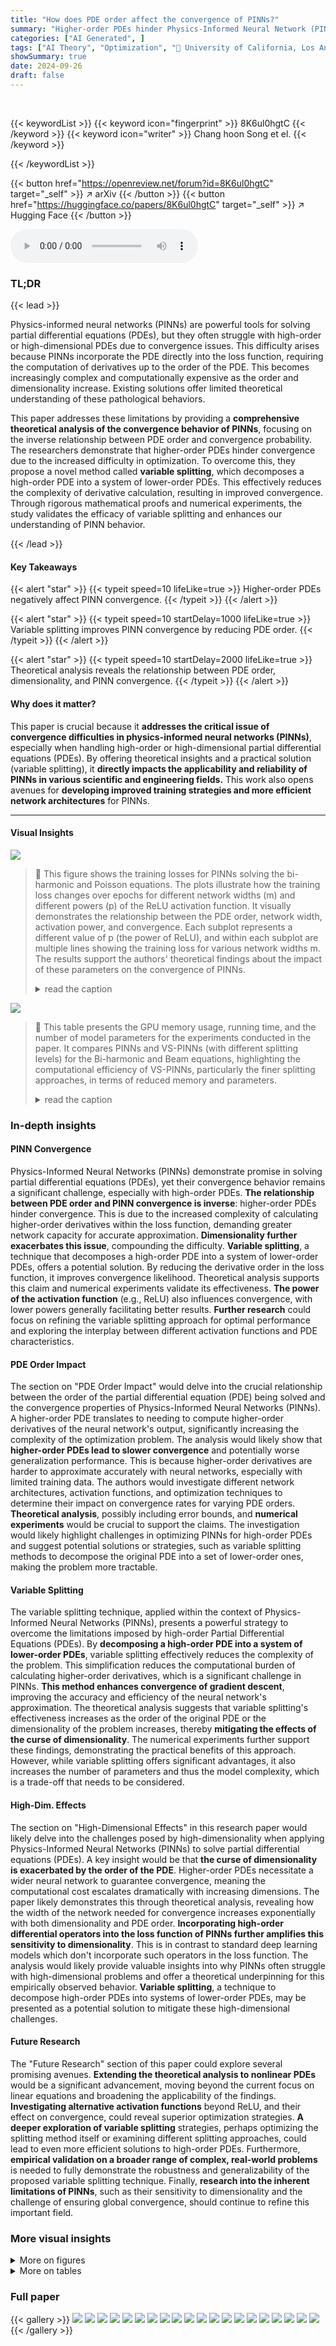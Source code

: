 ```yaml
---
title: "How does PDE order affect the convergence of PINNs?"
summary: "Higher-order PDEs hinder Physics-Informed Neural Network (PINN) convergence; this paper provides theoretical explanation and proposes variable splitting for improved accuracy."
categories: ["AI Generated", ]
tags: ["AI Theory", "Optimization", "🏢 University of California, Los Angeles",]
showSummary: true
date: 2024-09-26
draft: false
---
```


<br>

{{< keywordList >}}
{{< keyword icon="fingerprint" >}} 8K6ul0hgtC {{< /keyword >}}
{{< keyword icon="writer" >}} Chang hoon Song et el. {{< /keyword >}}
 
{{< /keywordList >}}

{{< button href="https://openreview.net/forum?id=8K6ul0hgtC" target="_self" >}}
↗ arXiv
{{< /button >}}
{{< button href="https://huggingface.co/papers/8K6ul0hgtC" target="_self" >}}
↗ Hugging Face
{{< /button >}}



<audio controls>
    <source src="https://ai-paper-reviewer.com/8K6ul0hgtC/podcast.wav" type="audio/wav">
    Your browser does not support the audio element.
</audio>


### TL;DR


{{< lead >}}

Physics-informed neural networks (PINNs) are powerful tools for solving partial differential equations (PDEs), but they often struggle with high-order or high-dimensional PDEs due to convergence issues.  This difficulty arises because PINNs incorporate the PDE directly into the loss function, requiring the computation of derivatives up to the order of the PDE.  This becomes increasingly complex and computationally expensive as the order and dimensionality increase.  Existing solutions offer limited theoretical understanding of these pathological behaviors. 

This paper addresses these limitations by providing a **comprehensive theoretical analysis of the convergence behavior of PINNs**, focusing on the inverse relationship between PDE order and convergence probability. The researchers demonstrate that higher-order PDEs hinder convergence due to the increased difficulty in optimization.  To overcome this, they propose a novel method called **variable splitting**, which decomposes a high-order PDE into a system of lower-order PDEs.  This effectively reduces the complexity of derivative calculation, resulting in improved convergence. Through rigorous mathematical proofs and numerical experiments, the study validates the efficacy of variable splitting and enhances our understanding of PINN behavior.

{{< /lead >}}


#### Key Takeaways

{{< alert "star" >}}
{{< typeit speed=10 lifeLike=true >}} Higher-order PDEs negatively affect PINN convergence. {{< /typeit >}}
{{< /alert >}}

{{< alert "star" >}}
{{< typeit speed=10 startDelay=1000 lifeLike=true >}} Variable splitting improves PINN convergence by reducing PDE order. {{< /typeit >}}
{{< /alert >}}

{{< alert "star" >}}
{{< typeit speed=10 startDelay=2000 lifeLike=true >}} Theoretical analysis reveals the relationship between PDE order, dimensionality, and PINN convergence. {{< /typeit >}}
{{< /alert >}}

#### Why does it matter?
This paper is crucial because it **addresses the critical issue of convergence difficulties in physics-informed neural networks (PINNs)**, especially when handling high-order or high-dimensional partial differential equations (PDEs).  By offering theoretical insights and a practical solution (variable splitting), it **directly impacts the applicability and reliability of PINNs in various scientific and engineering fields.** This work also opens avenues for **developing improved training strategies and more efficient network architectures** for PINNs. 

------
#### Visual Insights



![](https://ai-paper-reviewer.com/8K6ul0hgtC/figures_8_1.jpg)

> 🔼 This figure shows the training losses for PINNs solving the bi-harmonic and Poisson equations.  The plots illustrate how the training loss changes over epochs for different network widths (m) and different powers (p) of the ReLU activation function.  It visually demonstrates the relationship between the PDE order, network width, activation power, and convergence.  Each subplot represents a different value of p (the power of ReLU), and within each subplot are multiple lines showing the training loss for various network widths m.  The results support the authors' theoretical findings about the impact of these parameters on the convergence of PINNs.
> <details>
> <summary>read the caption</summary>
> Figure 1: Training losses of PINNs solving (a) bi-harmonic equation and (b) Poisson equation.
> </details>





![](https://ai-paper-reviewer.com/8K6ul0hgtC/tables_14_1.jpg)

> 🔼 This table presents the GPU memory usage, running time, and the number of model parameters for the experiments conducted in the paper.  It compares PINNs and VS-PINNs (with different splitting levels) for the Bi-harmonic and Beam equations, highlighting the computational efficiency of VS-PINNs, particularly the finer splitting approaches, in terms of reduced memory and parameters.
> <details>
> <summary>read the caption</summary>
> Table 3: Computation costs with width=1000 for experiments on the paper.
> </details>





### In-depth insights


#### PINN Convergence
Physics-Informed Neural Networks (PINNs) demonstrate promise in solving partial differential equations (PDEs), yet their convergence behavior remains a significant challenge, especially with high-order PDEs.  **The relationship between PDE order and PINN convergence is inverse**: higher-order PDEs hinder convergence.  This is due to the increased complexity of calculating higher-order derivatives within the loss function, demanding greater network capacity for accurate approximation.  **Dimensionality further exacerbates this issue**, compounding the difficulty.   **Variable splitting**, a technique that decomposes a high-order PDE into a system of lower-order PDEs, offers a potential solution.  By reducing the derivative order in the loss function, it improves convergence likelihood.  Theoretical analysis supports this claim and numerical experiments validate its effectiveness. **The power of the activation function** (e.g., ReLU) also influences convergence, with lower powers generally facilitating better results.  **Further research** could focus on refining the variable splitting approach for optimal performance and exploring the interplay between different activation functions and PDE characteristics.

#### PDE Order Impact
The section on "PDE Order Impact" would delve into the crucial relationship between the order of the partial differential equation (PDE) being solved and the convergence properties of Physics-Informed Neural Networks (PINNs).  A higher-order PDE translates to needing to compute higher-order derivatives of the neural network's output, significantly increasing the complexity of the optimization problem. The analysis would likely show that **higher-order PDEs lead to slower convergence** and potentially worse generalization performance. This is because higher-order derivatives are harder to approximate accurately with neural networks, especially with limited training data. The authors would investigate different network architectures, activation functions, and optimization techniques to determine their impact on convergence rates for varying PDE orders.  **Theoretical analysis**, possibly including error bounds, and **numerical experiments** would be crucial to support the claims.  The investigation would likely highlight challenges in optimizing PINNs for high-order PDEs and suggest potential solutions or strategies, such as variable splitting methods to decompose the original PDE into a set of lower-order ones, making the problem more tractable.

#### Variable Splitting
The variable splitting technique, applied within the context of Physics-Informed Neural Networks (PINNs), presents a powerful strategy to overcome the limitations imposed by high-order Partial Differential Equations (PDEs).  By **decomposing a high-order PDE into a system of lower-order PDEs**, variable splitting effectively reduces the complexity of the problem. This simplification reduces the computational burden of calculating higher-order derivatives, which is a significant challenge in PINNs. **This method enhances convergence of gradient descent**, improving the accuracy and efficiency of the neural network's approximation.  The theoretical analysis suggests that variable splitting's effectiveness increases as the order of the original PDE or the dimensionality of the problem increases, thereby **mitigating the effects of the curse of dimensionality**.  The numerical experiments further support these findings, demonstrating the practical benefits of this approach.  However, while variable splitting offers significant advantages, it also increases the number of parameters and thus the model complexity, which is a trade-off that needs to be considered.

#### High-Dim. Effects
The section on "High-Dimensional Effects" in this research paper would likely delve into the challenges posed by high-dimensionality when applying Physics-Informed Neural Networks (PINNs) to solve partial differential equations (PDEs).  A key insight would be that **the curse of dimensionality is exacerbated by the order of the PDE**.  Higher-order PDEs necessitate a wider neural network to guarantee convergence, meaning the computational cost escalates dramatically with increasing dimensions. The paper likely demonstrates this through theoretical analysis, revealing how the width of the network needed for convergence increases exponentially with both dimensionality and PDE order.  **Incorporating high-order differential operators into the loss function of PINNs further amplifies this sensitivity to dimensionality**. This is in contrast to standard deep learning models which don't incorporate such operators in the loss function.  The analysis would likely provide valuable insights into why PINNs often struggle with high-dimensional problems and offer a theoretical underpinning for this empirically observed behavior.  **Variable splitting**, a technique to decompose high-order PDEs into systems of lower-order PDEs, may be presented as a potential solution to mitigate these high-dimensional challenges.

#### Future Research
The "Future Research" section of this paper could explore several promising avenues. **Extending the theoretical analysis to nonlinear PDEs** would be a significant advancement, moving beyond the current focus on linear equations and broadening the applicability of the findings.  **Investigating alternative activation functions** beyond ReLU, and their effect on convergence, could reveal superior optimization strategies.  **A deeper exploration of variable splitting** strategies, perhaps optimizing the splitting method itself or examining different splitting approaches, could lead to even more efficient solutions to high-order PDEs.  Furthermore, **empirical validation on a broader range of complex, real-world problems** is needed to fully demonstrate the robustness and generalizability of the proposed variable splitting technique. Finally, **research into the inherent limitations of PINNs**, such as their sensitivity to dimensionality and the challenge of ensuring global convergence, should continue to refine this important field.


### More visual insights

<details>
<summary>More on figures
</summary>


![](https://ai-paper-reviewer.com/8K6ul0hgtC/figures_9_1.jpg)

> 🔼 This figure presents the experimental results that validate the theory. The figure is composed of two subfigures. Subfigure (a) shows the effect of the power p of the ReLU activation function on the training loss of PINNs. The results show that the convergence of loss is enhanced as p decreases, which supports the theoretical finding that the smaller p is, the more likely the gradient descent will converge. Subfigure (b) shows a comparison between PINNs and VS-PINNs for the second-order heat equation. The results show that the training loss for VS-PINNs converges more effectively than that of PINNs, which indicates that VS-PINNs, which optimize a loss function incorporating lower-order derivatives using networks with smaller p, facilitate convergence of GD.
> <details>
> <summary>read the caption</summary>
> Figure 2: Loss curves of (a) effect of the power p of ReLUp and (b) comparison between PINNs with VS-PINNS.
> </details>



![](https://ai-paper-reviewer.com/8K6ul0hgtC/figures_49_1.jpg)

> 🔼 This figure displays two subfigures. Subfigure (a) shows the impact of the power (p) of the ReLU activation function on the training loss of PINNs for a second-order heat equation.  It demonstrates that lower p values lead to faster convergence and better stability. Subfigure (b) compares the training loss curves of PINNs and VS-PINNs (Variable Splitting PINNs) for the same second-order heat equation. It illustrates that VS-PINNs converge significantly faster than standard PINNs, highlighting the effectiveness of the variable splitting technique in improving convergence.
> <details>
> <summary>read the caption</summary>
> Figure 3: Loss curves of (a) effect of the power p of ReLUp and (b) comparison between PINNs with VS-PINNS.
> </details>



![](https://ai-paper-reviewer.com/8K6ul0hgtC/figures_50_1.jpg)

> 🔼 This figure displays the training loss curves for PINNs trained on the bi-harmonic and Poisson equations.  The plots show how the training loss decreases with epochs (iterations) of training for different network widths (m) and different powers of the ReLU activation function (p).  Each subplot shows results for a given PDE (bi-harmonic or Poisson) with different activation functions and network widths. The shaded regions around the curves represent the variance observed over multiple runs. The figure aims to illustrate the impact of network width and the power of the ReLU activation function on the convergence behavior of PINNs, particularly as the order of the PDE increases.
> <details>
> <summary>read the caption</summary>
> Figure 1: Training losses of PINNs solving (a) bi-harmonic equation and (b) Poisson equation.
> </details>



![](https://ai-paper-reviewer.com/8K6ul0hgtC/figures_50_2.jpg)

> 🔼 This figure shows the training loss curves of VS-PINNs trained using gradient descent with different learning rates for the elastic beam equation.  The results demonstrate the impact of varying learning rates on the convergence behavior, illustrating how optimal selection of the learning rate affects the speed and stability of convergence towards lower loss values.  Multiple runs with different random seeds are included to show the variation in results.
> <details>
> <summary>read the caption</summary>
> Figure 6: Loss of VS-PINNs trained by gradient descent with variant learning rates.
> </details>



![](https://ai-paper-reviewer.com/8K6ul0hgtC/figures_52_1.jpg)

> 🔼 This figure displays the training loss curves of VS-PINNs (Variable Splitting Physics-Informed Neural Networks) trained using gradient descent with different learning rates.  Two plots are shown: one for the initial 40,000 epochs of training and one for the total 400,000 epochs. Each plot shows three curves, representing different learning rates (lr = 0.01, lr = 0.001, lr = 0.0001). The figure illustrates how the learning rate affects the convergence speed and stability of the VS-PINN training process.  The results demonstrate the impact of the learning rate on the training loss, highlighting the need for careful selection of the learning rate to ensure efficient and stable convergence in VS-PINNs.
> <details>
> <summary>read the caption</summary>
> Figure 6: Loss of VS-PINNs trained by gradient descent with variant learning rates.
> </details>



</details>




<details>
<summary>More on tables
</summary>


![](https://ai-paper-reviewer.com/8K6ul0hgtC/tables_23_1.jpg)
> 🔼 This table shows the number of nonzero elements present in different blocks of the Gram matrix G.  The Gram matrix is a key component in the convergence analysis of the gradient flow. Each block represents interactions between different parts of the loss function: residuals of the PDE, boundary conditions, and gradient matching terms.  The number of nonzero elements reflects the complexity of these interactions, which is directly related to the convergence behavior of the PINNs.
> <details>
> <summary>read the caption</summary>
> Table 1: The number of nonzero elements in blocks in G.
> </details>

![](https://ai-paper-reviewer.com/8K6ul0hgtC/tables_51_1.jpg)
> 🔼 This table presents the GPU memory usage, running time per epoch, and the number of model parameters for different PINN models (standard PINN and VS-PINNs with different splitting levels) used in the experiments of the paper.  It highlights the computational resource requirements of various models to solve PDEs of varying orders and complexities.
> <details>
> <summary>read the caption</summary>
> Table 3: Computation costs with width=1000 for experiments on the paper.
> </details>

![](https://ai-paper-reviewer.com/8K6ul0hgtC/tables_51_2.jpg)
> 🔼 This table presents the average Mean Squared Error (MSE) between the predicted solutions and the exact solutions for the elastic beam and bi-harmonic equations.  Three different methods are compared: PINNs (vanilla Physics-Informed Neural Networks) and two variations of VS-PINNs (Variable Splitting PINNs) with different splitting levels (|ξ| = 2 and |ξ| = 1). The results show the MSE values obtained for each method and equation.
> <details>
> <summary>read the caption</summary>
> Table 4: The average of Mean Square Error (MSE) with exact solution.
> </details>

</details>




### Full paper

{{< gallery >}}
<img src="https://ai-paper-reviewer.com/8K6ul0hgtC/1.png" class="grid-w50 md:grid-w33 xl:grid-w25" />
<img src="https://ai-paper-reviewer.com/8K6ul0hgtC/2.png" class="grid-w50 md:grid-w33 xl:grid-w25" />
<img src="https://ai-paper-reviewer.com/8K6ul0hgtC/3.png" class="grid-w50 md:grid-w33 xl:grid-w25" />
<img src="https://ai-paper-reviewer.com/8K6ul0hgtC/4.png" class="grid-w50 md:grid-w33 xl:grid-w25" />
<img src="https://ai-paper-reviewer.com/8K6ul0hgtC/5.png" class="grid-w50 md:grid-w33 xl:grid-w25" />
<img src="https://ai-paper-reviewer.com/8K6ul0hgtC/6.png" class="grid-w50 md:grid-w33 xl:grid-w25" />
<img src="https://ai-paper-reviewer.com/8K6ul0hgtC/7.png" class="grid-w50 md:grid-w33 xl:grid-w25" />
<img src="https://ai-paper-reviewer.com/8K6ul0hgtC/8.png" class="grid-w50 md:grid-w33 xl:grid-w25" />
<img src="https://ai-paper-reviewer.com/8K6ul0hgtC/9.png" class="grid-w50 md:grid-w33 xl:grid-w25" />
<img src="https://ai-paper-reviewer.com/8K6ul0hgtC/10.png" class="grid-w50 md:grid-w33 xl:grid-w25" />
<img src="https://ai-paper-reviewer.com/8K6ul0hgtC/11.png" class="grid-w50 md:grid-w33 xl:grid-w25" />
<img src="https://ai-paper-reviewer.com/8K6ul0hgtC/12.png" class="grid-w50 md:grid-w33 xl:grid-w25" />
<img src="https://ai-paper-reviewer.com/8K6ul0hgtC/13.png" class="grid-w50 md:grid-w33 xl:grid-w25" />
<img src="https://ai-paper-reviewer.com/8K6ul0hgtC/14.png" class="grid-w50 md:grid-w33 xl:grid-w25" />
<img src="https://ai-paper-reviewer.com/8K6ul0hgtC/15.png" class="grid-w50 md:grid-w33 xl:grid-w25" />
<img src="https://ai-paper-reviewer.com/8K6ul0hgtC/16.png" class="grid-w50 md:grid-w33 xl:grid-w25" />
<img src="https://ai-paper-reviewer.com/8K6ul0hgtC/17.png" class="grid-w50 md:grid-w33 xl:grid-w25" />
<img src="https://ai-paper-reviewer.com/8K6ul0hgtC/18.png" class="grid-w50 md:grid-w33 xl:grid-w25" />
<img src="https://ai-paper-reviewer.com/8K6ul0hgtC/19.png" class="grid-w50 md:grid-w33 xl:grid-w25" />
<img src="https://ai-paper-reviewer.com/8K6ul0hgtC/20.png" class="grid-w50 md:grid-w33 xl:grid-w25" />
{{< /gallery >}}
